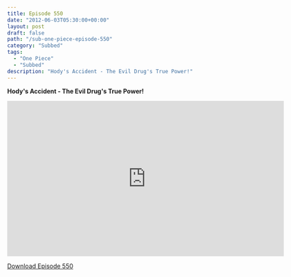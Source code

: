 ```yaml
---
title: Episode 550
date: "2012-06-03T05:30:00+00:00"
layout: post
draft: false
path: "/sub-one-piece-episode-550"
category: "Subbed"
tags:
  - "One Piece"
  - "Subbed"
description: "Hody's Accident - The Evil Drug's True Power!"
---
```


**Hody's Accident - The Evil Drug's True Power!**

<iframe width="640" height="360" src="https://www.rapidvideo.com/e/G6FRPFBIYT" frameborder="0" marginwidth=0 marginheight=0 scrolling=no allowfullscreen></iframe>

<a href="http://ouo.io/qs/eCodkFEQ?s=https://rapidvid.to/d/https://www.rapidvideo.com/e/G6FRPFBIYT">Download Episode 550</a>
